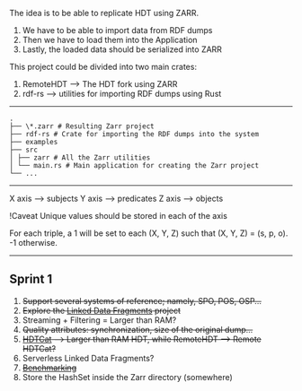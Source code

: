 The idea is to be able to replicate HDT using ZARR.

1. We have to be able to import data from RDF dumps
2. Then we have to load them into the Application
3. Lastly, the loaded data should be serialized into ZARR

This project could be divided into two main crates:

1. RemoteHDT --> The HDT fork using ZARR
2. rdf-rs --> utilities for importing RDF dumps using Rust

---

    .
    ├── \*.zarr # Resulting Zarr project
    ├── rdf-rs # Crate for importing the RDF dumps into the system
    ├── examples
    ├── src
    │ ├── zarr # All the Zarr utilities
    │ └── main.rs # Main application for creating the Zarr project
    └── ...

---

X axis --> subjects
Y axis --> predicates
Z axis --> objects

!Caveat Unique values should be stored in each of the axis

For each triple, a 1 will be set to each (X, Y, Z) such that (X, Y, Z) = (s, p, o).
-1 otherwise.

---

## Sprint 1

1. ~~Support several systems of reference; namely, SPO, POS, OSP...~~
2. ~~Explore the [Linked Data Fragments](https://linkeddatafragments.org/concept/) project~~
3. Streaming + Filtering = Larger than RAM?
4. ~~Quality attributes: synchronization, size of the original dump...~~
5. ~~[HDTCat](https://arxiv.org/pdf/1809.06859.pdf) --> Larger than RAM HDT, while RemoteHDT --> Remote HDTCat?~~
6. Serverless Linked Data Fragments?
7. ~~[Benchmarking](https://www.w3.org/wiki/RdfStoreBenchmarking)~~
8. Store the HashSet inside the Zarr directory (somewhere)
